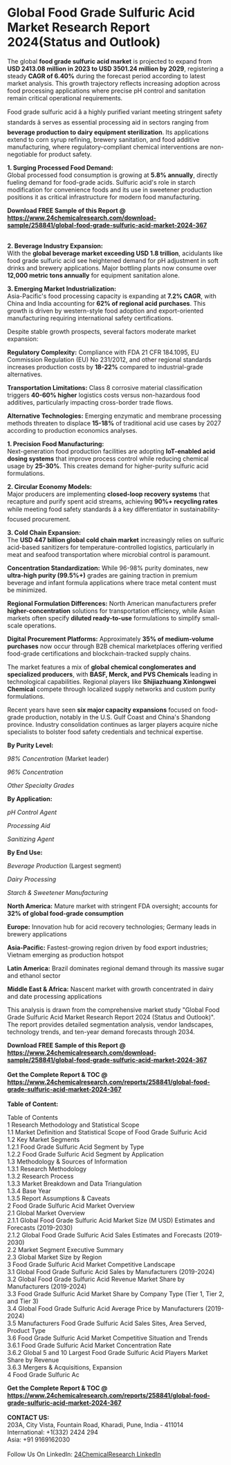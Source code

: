 <h1>Global Food Grade Sulfuric Acid Market Research Report 2024(Status and Outlook)</h1><p>The global <strong>food grade sulfuric acid market</strong> is projected to expand from <strong>USD 2413.08 million in 2023 to USD 3501.24 million by 2029</strong>, registering a steady <strong>CAGR of 6.40%</strong> during the forecast period according to latest market analysis. This growth trajectory reflects increasing adoption across food processing applications where precise pH control and sanitation remain critical operational requirements.</p><p>Food grade sulfuric acid â a highly purified variant meeting stringent safety standards â serves as essential processing aid in sectors ranging from <strong>beverage production to dairy equipment sterilization</strong>. Its applications extend to corn syrup refining, brewery sanitation, and food additive manufacturing, where regulatory-compliant chemical interventions are non-negotiable for product safety.</p><p><strong>1. Surging Processed Food Demand:</strong><br>
Global processed food consumption is growing at <strong>5.8% annually</strong>, directly fueling demand for food-grade acids. Sulfuric acid's role in starch modification for convenience foods and its use in sweetener production positions it as critical infrastructure for modern food manufacturing.</p><div><b>Download FREE Sample of this Report @ 
            <a href="https://www.24chemicalresearch.com/download-sample/258841/global-food-grade-sulfuric-acid-market-2024-367">
            https://www.24chemicalresearch.com/download-sample/258841/global-food-grade-sulfuric-acid-market-2024-367</a></b></div><br><p><strong>2. Beverage Industry Expansion:</strong><br>
With the <strong>global beverage market exceeding USD 1.8 trillion</strong>, acidulants like food grade sulfuric acid see heightened demand for pH adjustment in soft drinks and brewery applications. Major bottling plants now consume over <strong>12,000 metric tons annually</strong> for equipment sanitation alone.</p><p><strong>3. Emerging Market Industrialization:</strong><br>
Asia-Pacific's food processing capacity is expanding at <strong>7.2% CAGR</strong>, with China and India accounting for <strong>62% of regional acid purchases</strong>. This growth is driven by western-style food adoption and export-oriented manufacturing requiring international safety certifications.</p><p>Despite stable growth prospects, several factors moderate market expansion:</p><p><strong>Regulatory Complexity:</strong> Compliance with FDA 21 CFR 184.1095, EU Commission Regulation (EU) No 231/2012, and other regional standards increases production costs by <strong>18-22%</strong> compared to industrial-grade alternatives.</p><p><strong>Transportation Limitations:</strong> Class 8 corrosive material classification triggers <strong>40-60% higher</strong> logistics costs versus non-hazardous food additives, particularly impacting cross-border trade flows.</p><p><strong>Alternative Technologies:</strong> Emerging enzymatic and membrane processing methods threaten to displace <strong>15-18%</strong> of traditional acid use cases by 2027 according to production economics analyses.</p><p><strong>1. Precision Food Manufacturing:</strong><br>
Next-generation food production facilities are adopting <strong>IoT-enabled acid dosing systems</strong> that improve process control while reducing chemical usage by <strong>25-30%</strong>. This creates demand for higher-purity sulfuric acid formulations.</p><p><strong>2. Circular Economy Models:</strong><br>
Major producers are implementing <strong>closed-loop recovery systems</strong> that recapture and purify spent acid streams, achieving <strong>90%+ recycling rates</strong> while meeting food safety standards â a key differentiator in sustainability-focused procurement.</p><p><strong>3. Cold Chain Expansion:</strong><br>
The <strong>USD 447 billion global cold chain market</strong> increasingly relies on sulfuric acid-based sanitizers for temperature-controlled logistics, particularly in meat and seafood transportation where microbial control is paramount.</p><p><strong>Concentration Standardization:</strong> While 96-98% purity dominates, new <strong>ultra-high purity (99.5%+)</strong> grades are gaining traction in premium beverage and infant formula applications where trace metal content must be minimized.</p><p><strong>Regional Formulation Differences:</strong> North American manufacturers prefer <strong>higher-concentration</strong> solutions for transportation efficiency, while Asian markets often specify <strong>diluted ready-to-use</strong> formulations to simplify small-scale operations.</p><p><strong>Digital Procurement Platforms:</strong> Approximately <strong>35% of medium-volume purchases</strong> now occur through B2B chemical marketplaces offering verified food-grade certifications and blockchain-tracked supply chains.</p><p>The market features a mix of <strong>global chemical conglomerates and specialized producers</strong>, with <strong>BASF, Merck, and PVS Chemicals</strong> leading in technological capabilities. Regional players like <strong>Shijiazhuang Xinlongwei Chemical</strong> compete through localized supply networks and custom purity formulations.</p><p>Recent years have seen <strong>six major capacity expansions</strong> focused on food-grade production, notably in the U.S. Gulf Coast and China's Shandong province. Industry consolidation continues as larger players acquire niche specialists to bolster food safety credentials and technical expertise.</p><p><strong>By Purity Level:</strong></p><p><em>98% Concentration</em> (Market leader)</p><p><em>96% Concentration</em></p><p><em>Other Specialty Grades</em></p><p><strong>By Application:</strong></p><p><em>pH Control Agent</em></p><p><em>Processing Aid</em></p><p><em>Sanitizing Agent</em></p><p><strong>By End Use:</strong></p><p><em>Beverage Production</em> (Largest segment)</p><p><em>Dairy Processing</em></p><p><em>Starch &amp; Sweetener Manufacturing</em></p><p><strong>North America:</strong> Mature market with stringent FDA oversight; accounts for <strong>32% of global food-grade consumption</strong></p><p><strong>Europe:</strong> Innovation hub for acid recovery technologies; Germany leads in brewery applications</p><p><strong>Asia-Pacific:</strong> Fastest-growing region driven by food export industries; Vietnam emerging as production hotspot</p><p><strong>Latin America:</strong> Brazil dominates regional demand through its massive sugar and ethanol sector</p><p><strong>Middle East &amp; Africa:</strong> Nascent market with growth concentrated in dairy and date processing applications</p><p>This analysis is drawn from the comprehensive market study "Global Food Grade Sulfuric Acid Market Research Report 2024 (Status and Outlook)". The report provides detailed segmentation analysis, vendor landscapes, technology trends, and ten-year demand forecasts through 2034.</p><div><b>Download FREE Sample of this Report @ 
            <a href="https://www.24chemicalresearch.com/download-sample/258841/global-food-grade-sulfuric-acid-market-2024-367">
            https://www.24chemicalresearch.com/download-sample/258841/global-food-grade-sulfuric-acid-market-2024-367</a></b></div><br><div><b>Get the Complete Report & TOC @ 
            <a href="https://www.24chemicalresearch.com/reports/258841/global-food-grade-sulfuric-acid-market-2024-367">
            https://www.24chemicalresearch.com/reports/258841/global-food-grade-sulfuric-acid-market-2024-367</a></b></div><br>
            <b>Table of Content:</b><p>Table of Contents<br />
1 Research Methodology and Statistical Scope<br />
1.1 Market Definition and Statistical Scope of Food Grade Sulfuric Acid<br />
1.2 Key Market Segments<br />
1.2.1 Food Grade Sulfuric Acid Segment by Type<br />
1.2.2 Food Grade Sulfuric Acid Segment by Application<br />
1.3 Methodology & Sources of Information<br />
1.3.1 Research Methodology<br />
1.3.2 Research Process<br />
1.3.3 Market Breakdown and Data Triangulation<br />
1.3.4 Base Year<br />
1.3.5 Report Assumptions & Caveats<br />
2 Food Grade Sulfuric Acid Market Overview<br />
2.1 Global Market Overview<br />
2.1.1 Global Food Grade Sulfuric Acid Market Size (M USD) Estimates and Forecasts (2019-2030)<br />
2.1.2 Global Food Grade Sulfuric Acid Sales Estimates and Forecasts (2019-2030)<br />
2.2 Market Segment Executive Summary<br />
2.3 Global Market Size by Region<br />
3 Food Grade Sulfuric Acid Market Competitive Landscape<br />
3.1 Global Food Grade Sulfuric Acid Sales by Manufacturers (2019-2024)<br />
3.2 Global Food Grade Sulfuric Acid Revenue Market Share by Manufacturers (2019-2024)<br />
3.3 Food Grade Sulfuric Acid Market Share by Company Type (Tier 1, Tier 2, and Tier 3)<br />
3.4 Global Food Grade Sulfuric Acid Average Price by Manufacturers (2019-2024)<br />
3.5 Manufacturers Food Grade Sulfuric Acid Sales Sites, Area Served, Product Type<br />
3.6 Food Grade Sulfuric Acid Market Competitive Situation and Trends<br />
3.6.1 Food Grade Sulfuric Acid Market Concentration Rate<br />
3.6.2 Global 5 and 10 Largest Food Grade Sulfuric Acid Players Market Share by Revenue<br />
3.6.3 Mergers & Acquisitions, Expansion<br />
4 Food Grade Sulfuric Ac</p><div><b>Get the Complete Report & TOC @ 
            <a href="https://www.24chemicalresearch.com/reports/258841/global-food-grade-sulfuric-acid-market-2024-367">
            https://www.24chemicalresearch.com/reports/258841/global-food-grade-sulfuric-acid-market-2024-367</a></b></div><br><b>CONTACT US:</b><br>
            203A, City Vista, Fountain Road, Kharadi, Pune, India - 411014<br>
            International: +1(332) 2424 294<br>
            Asia: +91 9169162030 <br><br>
            Follow Us On LinkedIn: <a href="https://www.linkedin.com/company/24chemicalresearch/">24ChemicalResearch LinkedIn</a>